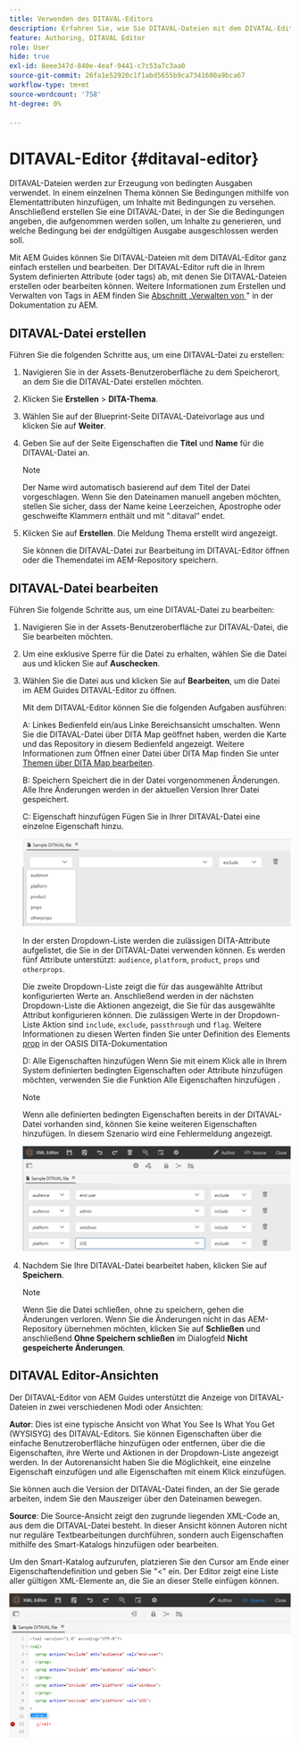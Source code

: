 ```yaml
---
title: Verwenden des DITAVAL-Editors
description: Erfahren Sie, wie Sie DITAVAL-Dateien mit dem DIVATAL-Editor in AEM Guides erstellen und bearbeiten. Erfahren Sie, wie der DITAVAL-Editor DITAVAL-Dateien in Autoren- und Quellansichten unterstützt.
feature: Authoring, DITAVAL Editor
role: User
hide: true
exl-id: 8eee347d-840e-4eaf-9441-c7c53a7c3aa0
source-git-commit: 26fa1e52920c1f1abd5655b9ca7341600a9bca67
workflow-type: tm+mt
source-wordcount: '758'
ht-degree: 0%

---
```


# DITAVAL-Editor {#ditaval-editor}

DITAVAL-Dateien werden zur Erzeugung von bedingten Ausgaben verwendet. In einem einzelnen Thema können Sie Bedingungen mithilfe von Elementattributen hinzufügen, um Inhalte mit Bedingungen zu versehen. Anschließend erstellen Sie eine DITAVAL-Datei, in der Sie die Bedingungen angeben, die aufgenommen werden sollen, um Inhalte zu generieren, und welche Bedingung bei der endgültigen Ausgabe ausgeschlossen werden soll.

Mit AEM Guides können Sie DITAVAL-Dateien mit dem DITAVAL-Editor ganz einfach erstellen und bearbeiten. Der DITAVAL-Editor ruft die in Ihrem System definierten Attribute \(oder tags\) ab, mit denen Sie DITAVAL-Dateien erstellen oder bearbeiten können. Weitere Informationen zum Erstellen und Verwalten von Tags in AEM finden Sie [&#x200B; Abschnitt „Verwalten von &#x200B;](https://experienceleague.adobe.com/docs/experience-manager-cloud-service/sites/authoring/features/tags.html?lang=de)&quot; in der Dokumentation zu AEM.

## DITAVAL-Datei erstellen

Führen Sie die folgenden Schritte aus, um eine DITAVAL-Datei zu erstellen:

1. Navigieren Sie in der Assets-Benutzeroberfläche zu dem Speicherort, an dem Sie die DITAVAL-Datei erstellen möchten.

1. Klicken Sie **Erstellen** \> **DITA-Thema**.

1. Wählen Sie auf der Blueprint-Seite DITAVAL-Dateivorlage aus und klicken Sie auf **Weiter**.

1. Geben Sie auf der Seite Eigenschaften die **Titel** und **Name** für die DITAVAL-Datei an.

   >[!NOTE]
   >
   > Der Name wird automatisch basierend auf dem Titel der Datei vorgeschlagen. Wenn Sie den Dateinamen manuell angeben möchten, stellen Sie sicher, dass der Name keine Leerzeichen, Apostrophe oder geschweifte Klammern enthält und mit &quot;.ditaval“ endet.

1. Klicken Sie auf **Erstellen**. Die Meldung Thema erstellt wird angezeigt.

   Sie können die DITAVAL-Datei zur Bearbeitung im DITAVAL-Editor öffnen oder die Themendatei im AEM-Repository speichern.


## DITAVAL-Datei bearbeiten

Führen Sie folgende Schritte aus, um eine DITAVAL-Datei zu bearbeiten:

1. Navigieren Sie in der Assets-Benutzeroberfläche zur DITAVAL-Datei, die Sie bearbeiten möchten.

1. Um eine exklusive Sperre für die Datei zu erhalten, wählen Sie die Datei aus und klicken Sie auf **Auschecken**.

1. Wählen Sie die Datei aus und klicken Sie auf **Bearbeiten**, um die Datei im AEM Guides DITAVAL-Editor zu öffnen.

   Mit dem DITAVAL-Editor können Sie die folgenden Aufgaben ausführen:

   A: Linkes Bedienfeld ein/aus
Linke Bereichsansicht umschalten. Wenn Sie die DITAVAL-Datei über DITA Map geöffnet haben, werden die Karte und das Repository in diesem Bedienfeld angezeigt. Weitere Informationen zum Öffnen einer Datei über DITA Map finden Sie unter [Themen über DITA Map bearbeiten](map-editor-advanced-map-editor.md#id17ACJ0F0FHS).

   B: Speichern
Speichert die in der Datei vorgenommenen Änderungen. Alle Ihre Änderungen werden in der aktuellen Version Ihrer Datei gespeichert.

   C: Eigenschaft hinzufügen
Fügen Sie in Ihrer DITAVAL-Datei eine einzelne Eigenschaft hinzu.

   ![](images/ditaval-editor-props.png)

   In der ersten Dropdown-Liste werden die zulässigen DITA-Attribute aufgelistet, die Sie in der DITAVAL-Datei verwenden können. Es werden fünf Attribute unterstützt: `audience`, `platform`, `product`, `props` und `otherprops`.

   Die zweite Dropdown-Liste zeigt die für das ausgewählte Attribut konfigurierten Werte an. Anschließend werden in der nächsten Dropdown-Liste die Aktionen angezeigt, die Sie für das ausgewählte Attribut konfigurieren können. Die zulässigen Werte in der Dropdown-Liste Aktion sind `include`, `exclude`, `passthrough` und `flag`. Weitere Informationen zu diesen Werten finden Sie unter Definition des Elements [prop](http://docs.oasis-open.org/dita/dita/v1.3/errata01/os/complete/part3-all-inclusive/langRef/ditaval/ditaval-prop.html#ditaval-prop) in der OASIS DITA-Dokumentation

   D: Alle Eigenschaften hinzufügen
Wenn Sie mit einem Klick alle in Ihrem System definierten bedingten Eigenschaften oder Attribute hinzufügen möchten, verwenden Sie die Funktion Alle Eigenschaften hinzufügen .

   >[!NOTE]
   >
   > Wenn alle definierten bedingten Eigenschaften bereits in der DITAVAL-Datei vorhanden sind, können Sie keine weiteren Eigenschaften hinzufügen. In diesem Szenario wird eine Fehlermeldung angezeigt.

   ![](images/ditaval-all-props.png)

1. Nachdem Sie Ihre DITAVAL-Datei bearbeitet haben, klicken Sie auf **Speichern**.

   >[!NOTE]
   >
   > Wenn Sie die Datei schließen, ohne zu speichern, gehen die Änderungen verloren. Wenn Sie die Änderungen nicht in das AEM-Repository übernehmen möchten, klicken Sie auf **Schließen** und anschließend **Ohne Speichern schließen** im Dialogfeld **Nicht gespeicherte Änderungen**.


## DITAVAL Editor-Ansichten

Der DITAVAL-Editor von AEM Guides unterstützt die Anzeige von DITAVAL-Dateien in zwei verschiedenen Modi oder Ansichten:

**Autor**:   Dies ist eine typische Ansicht von What You See Is What You Get \(WYSISYG\) des DITAVAL-Editors. Sie können Eigenschaften über die einfache Benutzeroberfläche hinzufügen oder entfernen, über die die Eigenschaften, ihre Werte und Aktionen in der Dropdown-Liste angezeigt werden. In der Autorenansicht haben Sie die Möglichkeit, eine einzelne Eigenschaft einzufügen und alle Eigenschaften mit einem Klick einzufügen.

Sie können auch die Version der DITAVAL-Datei finden, an der Sie gerade arbeiten, indem Sie den Mauszeiger über den Dateinamen bewegen.

**Source**:   Die Source-Ansicht zeigt den zugrunde liegenden XML-Code an, aus dem die DITAVAL-Datei besteht. In dieser Ansicht können Autoren nicht nur reguläre Textbearbeitungen durchführen, sondern auch Eigenschaften mithilfe des Smart-Katalogs hinzufügen oder bearbeiten.

Um den Smart-Katalog aufzurufen, platzieren Sie den Cursor am Ende einer Eigenschaftendefinition und geben Sie &quot;&lt;&quot; ein. Der Editor zeigt eine Liste aller gültigen XML-Elemente an, die Sie an dieser Stelle einfügen können.

![](images/ditaval-source-view.png)
